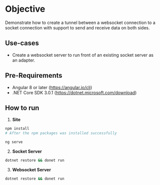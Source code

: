 <!--
title: Websocket to socket
layout: Doc
-->
# Objective

Demonstrate how to create a tunnel between a websocket connection to a socket connection with support to send and receive data on both sides.

## Use-cases

- Create a websocket server to run front of an existing socket server as an adapter.

## Pre-Requirements
- Angular 8 or later (https://angular.io/cli)
- .NET Core SDK 3.0.1 (https://dotnet.microsoft.com/download)

## How to run

1. **Site**
  ```bash
  npm install
  # After the npm packages was installed successfully

  ng serve
  ```

2. **Socket Server**
  ```bash
  dotnet restore && donet run
  ```

3. **Websocket Server**
  ```bash
  dotnet restore && donet run
  ```
